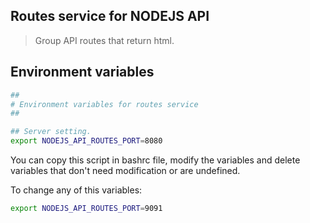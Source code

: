 ## Routes service for NODEJS API

> Group API routes that return html.


## Environment variables

```sh
##
# Environment variables for routes service
##

## Server setting.
export NODEJS_API_ROUTES_PORT=8080
```

You can copy this script in bashrc file, modify the variables and delete variables that don't need modification or are undefined.

To change any of this variables:

```sh
export NODEJS_API_ROUTES_PORT=9091
```
